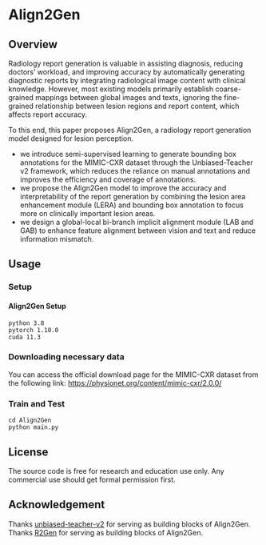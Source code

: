# Align2Gen
## Overview

Radiology report generation is valuable in assisting diagnosis, reducing doctors’ workload, and improving accuracy by automatically generating diagnostic reports by integrating radiological image content with clinical knowledge. However, most existing models primarily establish coarse-grained mappings between global images and texts, ignoring the fine-grained relationship between lesion regions and report content, which affects report accuracy. 

To this end, this paper proposes Align2Gen, a radiology report generation model designed for lesion perception.  

- we introduce semi-supervised learning to generate bounding box annotations for the MIMIC-CXR dataset through the Unbiased-Teacher v2 framework, which reduces the reliance on manual annotations and improves the efficiency and coverage of annotations.
- we propose the Align2Gen model to improve the accuracy and interpretability of the report generation by combining the lesion area enhancement module (LERA) and bounding box annotation to focus more on clinically important lesion areas.
- we design a global-local bi-branch implicit alignment module (LAB and GAB) to enhance feature alignment between vision and text and reduce information mismatch. 

## Usage
### Setup
#### Align2Gen Setup
```
python 3.8
pytorch 1.10.0
cuda 11.3
```
### Downloading necessary data
You can access the official download page for the MIMIC-CXR dataset from the following link: https://physionet.org/content/mimic-cxr/2.0.0/

### Train and Test
```
cd Align2Gen
python main.py
```

##  License
The source code is free for research and education use only. Any commercial use should get formal permission first.

## Acknowledgement
Thanks [unbiased-teacher-v2](https://github.com/facebookresearch/unbiased-teacher-v2) for serving as building blocks of Align2Gen.
Thanks [R2Gen](https://github.com/zhjohnchan/R2Gen) for serving as building blocks of Align2Gen.
